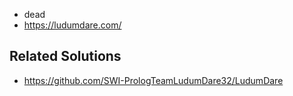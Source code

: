 
- dead
- https://ludumdare.com/ 

## Related Solutions  
  
- https://github.com/SWI-PrologTeamLudumDare32/LudumDare